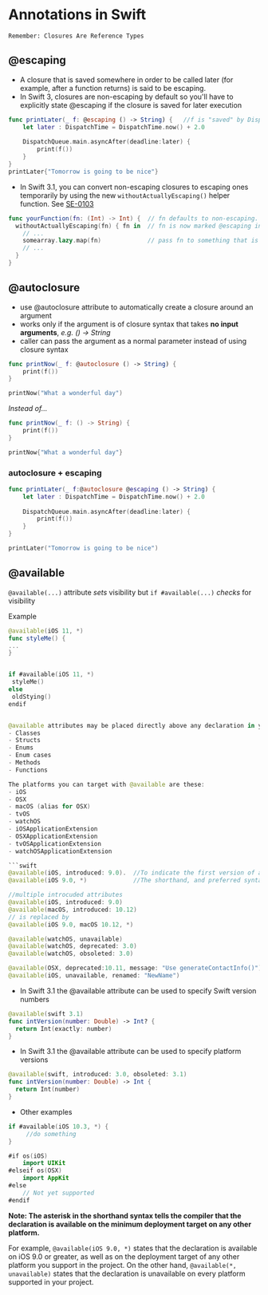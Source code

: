# Annotations in Swift

`Remember: Closures Are Reference Types`

## @escaping
- A closure that is saved somewhere in order to be called later (for example, after a function returns) is said to be escaping.
- In Swift 3, closures are non-escaping by default so you'll have to explicitly state @escaping if the closure is saved for later execution

```swift
func printLater(_ f: @escaping () -> String) {   //f is "saved" by DispatchQueue and executed 2 seconds later
    let later : DispatchTime = DispatchTime.now() + 2.0
    
    DispatchQueue.main.asyncAfter(deadline:later) {
        print(f())
    }
}
printLater{"Tomorrow is going to be nice"}
```
 
- In Swift 3.1, you can convert non-escaping closures to escaping ones temporarily by using the new `withoutActuallyEscaping()` helper function. See [SE-0103](https://github.com/apple/swift-evolution/blob/master/proposals/0103-make-noescape-default.md)
```swift
func yourFunction(fn: (Int) -> Int) {  // fn defaults to non-escaping.
  withoutActuallyEscaping(fn) { fn in  // fn is now marked @escaping inside the closure
    // ...
    somearray.lazy.map(fn)             // pass fn to something that is notationally @escaping
    // ...
  }
}
```


## @autoclosure
- use @autoclosure attribute to automatically create a closure around an argument
- works only if the argument is of closure syntax that takes **no input arguments**, _e.g. () -> String_
- caller can pass the argument as a normal parameter instead of using closure syntax

```swift
func printNow(_ f: @autoclosure () -> String) {
    print(f())
}

printNow("What a wonderful day")
```

_Instead of..._

```swift
func printNow(_ f: () -> String) {
    print(f())
}

printNow{"What a wonderful day"}

```

### autoclosure + escaping
```swift
func printLater(_ f:@autoclosure @escaping () -> String) {
    let later : DispatchTime = DispatchTime.now() + 2.0
    
    DispatchQueue.main.asyncAfter(deadline:later) {
        print(f())
    }
}

printLater("Tomorrow is going to be nice")
```


## @available

`@available(...)` attribute *sets* visibility but `if #available(...)` *checks* for visibility

Example
```swift
@available(iOS 11, *)
func styleMe() {
...
}


if #available(iOS 11, *)
 styleMe()
else
 oldStying()
endif


@available attributes may be placed directly above any declaration in your code, other than a stored variable. So it works for these:
- Classes
- Structs
- Enums
- Enum cases
- Methods
- Functions

The platforms you can target with @available are these:
- iOS
- OSX
- macOS (alias for OSX)
- tvOS
- watchOS
- iOSApplicationExtension
- OSXApplicationExtension
- tvOSApplicationExtension
- watchOSApplicationExtension

```swift
@available(iOS, introduced: 9.0).  //To indicate the first version of an operating system that a declaration is available
@available(iOS 9.0, *)             //The shorthand, and preferred syntax, for marking the first version available

//multiple introcuded attributes
@available(iOS, introduced: 9.0)
@available(macOS, introduced: 10.12)
// is replaced by
@available(iOS 9.0, macOS 10.12, *)

@available(watchOS, unavailable)  
@available(watchOS, deprecated: 3.0)
@available(watchOS, obsoleted: 3.0)

@available(OSX, deprecated:10.11, message: "Use generateContactInfo()")    //Add a custom warning message
@available(iOS, unavailable, renamed: "NewName")                           //Unavailable method is renamed to... 
```

- In Swift 3.1 the @available attribute can be used to specify Swift version numbers
```swift
@available(swift 3.1)
func intVersion(number: Double) -> Int? {
  return Int(exactly: number)
}
```
 
- In Swift 3.1 the @available attribute can be used to specify platform versions
```swift
@available(swift, introduced: 3.0, obsoleted: 3.1)
func intVersion(number: Double) -> Int {
  return Int(number)
}
```

- Other examples
```swift
if #available(iOS 10.3, *) {
     //do something
}

#if os(iOS)
    import UIKit
#elseif os(OSX)
    import AppKit
#else
    // Not yet supported
#endif
```

**Note: The asterisk in the shorthand syntax tells the compiler that the declaration is available on the minimum deployment target on any other platform.**

For example, `@available(iOS 9.0, *)` states that the declaration is available on iOS 9.0 or greater, as well as on the deployment target of any other platform you support in the project.
On the other hand, `@available(*, unavailable)` states that the declaration is unavailable on every platform supported in your project.

